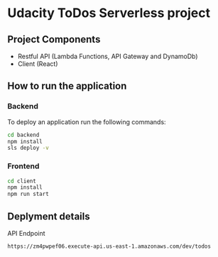 # Udacity ToDos Serverless project

## Project Components
- Restful API (Lambda Functions, API Gateway and DynamoDb)
- Client (React)

## How to run the application
### Backend
To deploy an application run the following commands:

```bash
cd backend
npm install
sls deploy -v
````
### Frontend
```bash
cd client
npm install
npm run start
```

## Deplyment details
API Endpoint
```
https://zm4pwpef06.execute-api.us-east-1.amazonaws.com/dev/todos
```
